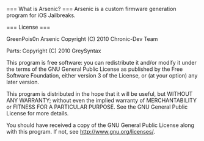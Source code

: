=== What is Arsenic? ===
Arsenic is a custom firmware generation program for iOS Jailbreaks.

=== License ===

GreenPois0n Arsenic
Copyright (C) 2010 Chronic-Dev Team

Parts:
Copyright (C) 2010 GreySyntax
 
This program is free software: you can redistribute it and/or modify
it under the terms of the GNU General Public License as published by
the Free Software Foundation, either version 3 of the License, or
(at your option) any later version.
 
This program is distributed in the hope that it will be useful,
but WITHOUT ANY WARRANTY; without even the implied warranty of
MERCHANTABILITY or FITNESS FOR A PARTICULAR PURPOSE.  See the
GNU General Public License for more details.
 
You should have received a copy of the GNU General Public License
along with this program.  If not, see <http://www.gnu.org/licenses/>.
